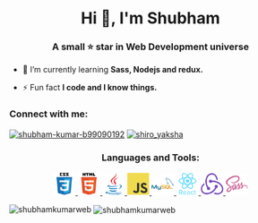 <h1 align="center">Hi 👋, I'm Shubham</h1>
<h3 align="center">A small ⭐ star in Web Development universe</h3>

- 🌱 I’m currently learning **Sass, Nodejs and redux.**

- ⚡ Fun fact **I code and I know things.**

<h3 align="left">Connect with me:</h3>
<p align="left">
<a href="https://linkedin.com/in/shubham-kumar-b99090192" target="blank"><img align="center" src="https://cdn.jsdelivr.net/npm/simple-icons@3.0.1/icons/linkedin.svg" alt="shubham-kumar-b99090192" height="30" width="40" /></a>
<a href="https://www.hackerrank.com/shiro_yaksha" target="blank"><img align="center" src="https://cdn.jsdelivr.net/npm/simple-icons@3.0.1/icons/hackerrank.svg" alt="shiro_yaksha" height="30" width="40" /></a>
</p>

<h3 align="center">Languages and Tools:</h3>
<p align="center"> <a href="https://www.w3schools.com/css/" target="_blank"> <img src="https://raw.githubusercontent.com/devicons/devicon/master/icons/css3/css3-original-wordmark.svg" alt="css3" width="40" height="40"/> </a> <a href="https://www.w3.org/html/" target="_blank"> <img src="https://raw.githubusercontent.com/devicons/devicon/master/icons/html5/html5-original-wordmark.svg" alt="html5" width="40" height="40"/> </a> <a href="https://www.java.com" target="_blank"> <img src="https://raw.githubusercontent.com/devicons/devicon/master/icons/java/java-original.svg" alt="java" width="40" height="40"/> </a> <a href="https://developer.mozilla.org/en-US/docs/Web/JavaScript" target="_blank"> <img src="https://raw.githubusercontent.com/devicons/devicon/master/icons/javascript/javascript-original.svg" alt="javascript" width="40" height="40"/> </a> <a href="https://www.mysql.com/" target="_blank"> <img src="https://raw.githubusercontent.com/devicons/devicon/master/icons/mysql/mysql-original-wordmark.svg" alt="mysql" width="40" height="40"/> </a> <a href="https://reactjs.org/" target="_blank"> <img src="https://raw.githubusercontent.com/devicons/devicon/master/icons/react/react-original-wordmark.svg" alt="react" width="40" height="40"/> </a> <a href="https://redux.js.org" target="_blank"> <img src="https://raw.githubusercontent.com/devicons/devicon/master/icons/redux/redux-original.svg" alt="redux" width="40" height="40"/> </a> <a href="https://sass-lang.com" target="_blank"> <img src="https://raw.githubusercontent.com/devicons/devicon/master/icons/sass/sass-original.svg" alt="sass" width="40" height="40"/> </a> </p>

<p><img align="left" src="https://github-readme-stats.vercel.app/api/top-langs?username=shubhamkumarweb&show_icons=true&locale=en&layout=compact" alt="shubhamkumarweb" /></p>

<p>&nbsp;<img align="center" src="https://github-readme-stats.vercel.app/api?username=shubhamkumarweb&show_icons=true&locale=en" alt="shubhamkumarweb" /></p>

